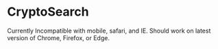 # CryptoSearch
Currently Incompatible with mobile, safari, and IE. Should work on latest version of Chrome, Firefox, or Edge.
